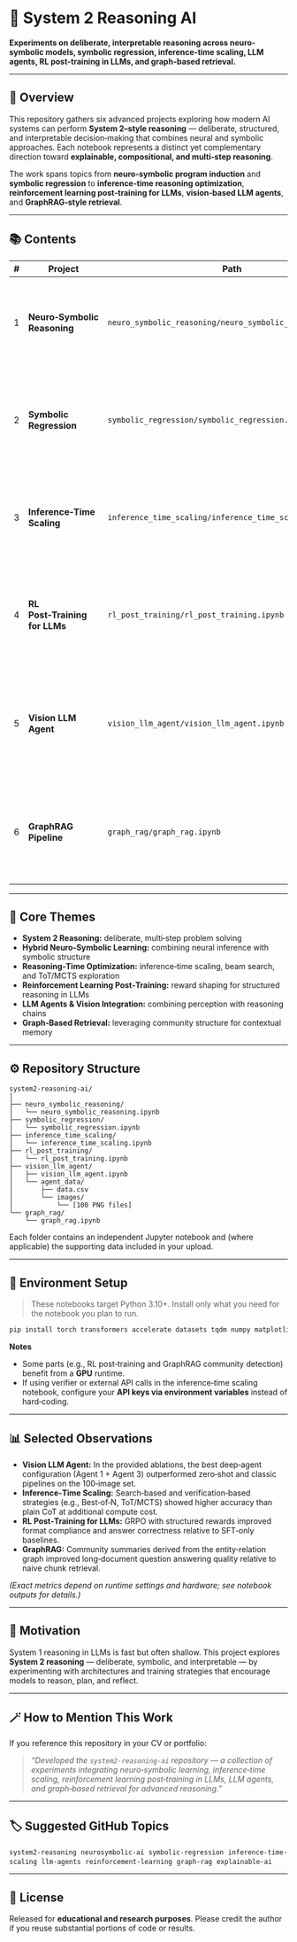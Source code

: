 # 🧠 System 2 Reasoning AI
**Experiments on deliberate, interpretable reasoning across neuro-symbolic models, symbolic regression, inference-time scaling, LLM agents, RL post-training in LLMs, and graph-based retrieval.**

---

## 🧩 Overview
This repository gathers six advanced projects exploring how modern AI systems can perform **System 2–style reasoning** — deliberate, structured, and interpretable decision‑making that combines neural and symbolic approaches. Each notebook represents a distinct yet complementary direction toward **explainable, compositional, and multi‑step reasoning**.

The work spans topics from **neuro‑symbolic program induction** and **symbolic regression** to **inference‑time reasoning optimization**, **reinforcement learning post‑training for LLMs**, **vision‑based LLM agents**, and **GraphRAG‑style retrieval**.

---

## 📚 Contents

| # | Project | Path | Description |
|---|--------|------|-------------|
| 1 | **Neuro‑Symbolic Reasoning** | `neuro_symbolic_reasoning/neuro_symbolic_reasoning.ipynb` | CLEVR question answering via program induction, symbolic execution, and seq2seq models (LSTM + Transformer). |
| 2 | **Symbolic Regression** | `symbolic_regression/symbolic_regression.ipynb` | Equation discovery with Equation Learner (EQL) layers and a Transformer Seq2Seq model (token vocabulary → SymPy expressions). |
| 3 | **Inference‑Time Scaling** | `inference_time_scaling/inference_time_scaling.ipynb` | Compares Chain‑of‑Thought, Best‑of‑N, Beam Search, Self‑Refine, Tree‑of‑Thoughts, A*, and MCTS on math reasoning. |
| 4 | **RL Post‑Training for LLMs** | `rl_post_training/rl_post_training.ipynb` | Two‑stage fine‑tuning (SFT → GRPO/TRL) with custom rewards for structure (`<think>…</think>` & `<answer>…</answer>`) and correctness. |
| 5 | **Vision LLM Agent** | `vision_llm_agent/vision_llm_agent.ipynb` | Multi‑agent vision reasoning combining OpenCV heuristics with a VLM (Qwen‑VL). Includes ablations and a small 100‑image dataset. |
| 6 | **GraphRAG Pipeline** | `graph_rag/graph_rag.ipynb` | Graph‑based retrieval and community reasoning with entity extraction, Leiden community detection, and community‑scoped answering. |

---

## 🎯 Core Themes
- **System 2 Reasoning:** deliberate, multi‑step problem solving  
- **Hybrid Neuro‑Symbolic Learning:** combining neural inference with symbolic structure  
- **Reasoning‑Time Optimization:** inference‑time scaling, beam search, and ToT/MCTS exploration  
- **Reinforcement Learning Post‑Training:** reward shaping for structured reasoning in LLMs  
- **LLM Agents & Vision Integration:** combining perception with reasoning chains  
- **Graph‑Based Retrieval:** leveraging community structure for contextual memory  

---

## ⚙️ Repository Structure
```
system2-reasoning-ai/
│
├── neuro_symbolic_reasoning/
│   └── neuro_symbolic_reasoning.ipynb
├── symbolic_regression/
│   └── symbolic_regression.ipynb
├── inference_time_scaling/
│   └── inference_time_scaling.ipynb
├── rl_post_training/
│   └── rl_post_training.ipynb
├── vision_llm_agent/
│   ├── vision_llm_agent.ipynb
│   └── agent_data/
│       ├── data.csv
│       └── images/
│           └── [100 PNG files]
└── graph_rag/
    └── graph_rag.ipynb
```

Each folder contains an independent Jupyter notebook and (where applicable) the supporting data included in your upload.

---

## 🧰 Environment Setup
> These notebooks target Python 3.10+. Install only what you need for the notebook you plan to run.

```bash
pip install torch transformers accelerate datasets tqdm numpy matplotlib pandas sympy scikit-learn             trl peft vllm opencv-python pillow             langchain langchain-community langchain-graphrag networkx cdlib pypdf
```
**Notes**
- Some parts (e.g., RL post‑training and GraphRAG community detection) benefit from a **GPU** runtime.  
- If using verifier or external API calls in the inference‑time scaling notebook, configure your **API keys via environment variables** instead of hard‑coding.

---

## 📊 Selected Observations
- **Vision LLM Agent:** In the provided ablations, the best deep‑agent configuration (Agent 1 + Agent 3) outperformed zero‑shot and classic pipelines on the 100‑image set.  
- **Inference‑Time Scaling:** Search‑based and verification‑based strategies (e.g., Best‑of‑N, ToT/MCTS) showed higher accuracy than plain CoT at additional compute cost.  
- **RL Post‑Training for LLMs:** GRPO with structured rewards improved format compliance and answer correctness relative to SFT‑only baselines.  
- **GraphRAG:** Community summaries derived from the entity‑relation graph improved long‑document question answering quality relative to naive chunk retrieval.

*(Exact metrics depend on runtime settings and hardware; see notebook outputs for details.)*

---

## 🧠 Motivation
System 1 reasoning in LLMs is fast but often shallow. This project explores **System 2 reasoning** — deliberate, symbolic, and interpretable — by experimenting with architectures and training strategies that encourage models to reason, plan, and reflect.

---

## 🪄 How to Mention This Work
If you reference this repository in your CV or portfolio:
> *“Developed the `system2-reasoning-ai` repository — a collection of experiments integrating neuro‑symbolic learning, inference‑time scaling, reinforcement learning post‑training in LLMs, LLM agents, and graph‑based retrieval for advanced reasoning.”*

---

## 🏷️ Suggested GitHub Topics
`system2-reasoning`  `neurosymbolic-ai`  `symbolic-regression`  `inference-time-scaling`  `llm-agents`  `reinforcement-learning`  `graph-rag`  `explainable-ai`

---

## 📜 License
Released for **educational and research purposes**. Please credit the author if you reuse substantial portions of code or results.
